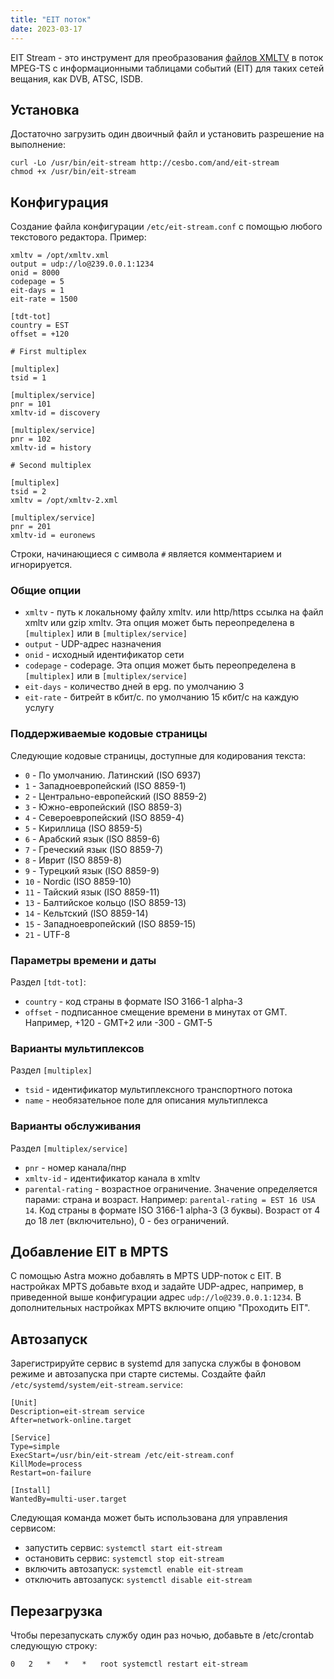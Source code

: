 ```yaml
---
title: "EIT поток"
date: 2023-03-17
---
```


EIT Stream - это инструмент для преобразования [файлов XMLTV](https://help.cesbo.com/misc/articles/format/xmltv) в поток MPEG-TS с информационными таблицами событий (EIT) для таких сетей вещания, как DVB, ATSC, ISDB.

## Установка[](https://help.cesbo.com/misc/tools-and-utilities/tv-and-media/eit-stream#installation)

Достаточно загрузить один двоичный файл и установить разрешение на выполнение:

```
curl -Lo /usr/bin/eit-stream http://cesbo.com/and/eit-stream
chmod +x /usr/bin/eit-stream
```

## Конфигурация[](https://help.cesbo.com/misc/tools-and-utilities/tv-and-media/eit-stream#configuration)

Создание файла конфигурации `/etc/eit-stream.conf` с помощью любого текстового редактора. Пример:

```
xmltv = /opt/xmltv.xml
output = udp://lo@239.0.0.1:1234
onid = 8000
codepage = 5
eit-days = 1
eit-rate = 1500

[tdt-tot]
country = EST
offset = +120

# First multiplex

[multiplex]
tsid = 1

[multiplex/service]
pnr = 101
xmltv-id = discovery

[multiplex/service]
pnr = 102
xmltv-id = history

# Second multiplex

[multiplex]
tsid = 2
xmltv = /opt/xmltv-2.xml

[multiplex/service]
pnr = 201
xmltv-id = euronews
```

Строки, начинающиеся с символа `#` является комментарием и игнорируется.

### Общие опции

- `xmltv` - путь к локальному файлу xmltv. или http/https ссылка на файл xmltv или gzip xmltv. Эта опция может быть переопределена в `[multiplex]` или в `[multiplex/service]`
- `output` - UDP-адрес назначения
- `onid` - исходный идентификатор сети
- `codepage` - codepage. Эта опция может быть переопределена в `[multiplex]` или в `[multiplex/service]`
- `eit-days` - количество дней в epg. по умолчанию 3
- `eit-rate` - битрейт в кбит/с. по умолчанию 15 кбит/с на каждую услугу

### Поддерживаемые кодовые страницы

Следующие кодовые страницы, доступные для кодирования текста:

- `0` - По умолчанию. Латинский (ISO 6937)
- `1` - Западноевропейский (ISO 8859-1)
- `2` - Центрально-европейский (ISO 8859-2)
- `3` - Южно-европейский (ISO 8859-3)
- `4` - Североевропейский (ISO 8859-4)
- `5` - Кириллица (ISO 8859-5)
- `6` - Арабский язык (ISO 8859-6)
- `7` - Греческий язык (ISO 8859-7)
- `8` - Иврит (ISO 8859-8)
- `9` - Турецкий язык (ISO 8859-9)
- `10` - Nordic (ISO 8859-10)
- `11` - Тайский язык (ISO 8859-11)
- `13` - Балтийское кольцо (ISO 8859-13)
- `14` - Кельтский (ISO 8859-14)
- `15` - Западноевропейский (ISO 8859-15)
- `21` - UTF-8

### Параметры времени и даты

Раздел `[tdt-tot]`:

- `country` - код страны в формате ISO 3166-1 alpha-3
- `offset` - подписанное смещение времени в минутах от GMT. Например, +120 - GMT+2 или -300 - GMT-5

### Варианты мультиплексов

Раздел `[multiplex]`

- `tsid` - идентификатор мультиплексного транспортного потока
- `name` - необязательное поле для описания мультиплекса

### Варианты обслуживания

Раздел `[multiplex/service]`

- `pnr` - номер канала/пнр
- `xmltv-id` - идентификатор канала в xmltv
- `parental-rating` - возрастное ограничение. Значение определяется парами: страна и возраст. Например: `parental-rating = EST 16 USA 14`. Код страны в формате ISO 3166-1 alpha-3 (3 буквы). Возраст от 4 до 18 лет (включительно), 0 - без ограничений.

## Добавление EIT в MPTS[](https://help.cesbo.com/misc/tools-and-utilities/tv-and-media/eit-stream#mux-stream-with-eit-to-mpts)

С помощью Astra можно добавлять в MPTS UDP-поток с EIT. В настройках MPTS добавьте вход и задайте UDP-адрес, например, в приведенной выше конфигурации адрес `udp://lo@239.0.0.1:1234`. В дополнительных настройках MPTS включите опцию "Проходить EIT".

## Автозапуск[](https://help.cesbo.com/misc/tools-and-utilities/tv-and-media/eit-stream#autostart)

Зарегистрируйте сервис в systemd для запуска службы в фоновом режиме и автозапуска при старте системы. Создайте файл `/etc/systemd/system/eit-stream.service`:

```
[Unit]
Description=eit-stream service
After=network-online.target

[Service]
Type=simple
ExecStart=/usr/bin/eit-stream /etc/eit-stream.conf
KillMode=process
Restart=on-failure

[Install]
WantedBy=multi-user.target
```

Следующая команда может быть использована для управления сервисом:

- запустить сервис: `systemctl start eit-stream`
- остановить сервис: `systemctl stop eit-stream`
- включить автозапуск: `systemctl enable eit-stream`
- отключить автозапуск: `systemctl disable eit-stream`

## Перезагрузка[](https://help.cesbo.com/misc/tools-and-utilities/tv-and-media/eit-stream#reload)

Чтобы перезапускать службу один раз ночью, добавьте в /etc/crontab следующую строку:

```
0   2   *   *   *   root systemctl restart eit-stream
```
